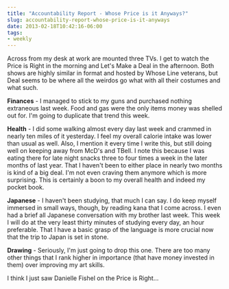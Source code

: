 ```yaml
---
title: "Accountability Report - Whose Price is it Anyways?"
slug: accountability-report-whose-price-is-it-anyways
date: 2013-02-18T10:42:16-06:00
tags:
- weekly
---
```

Across from my desk at work are mounted three TVs. I get to watch the Price is Right in the morning and Let's Make a Deal in the afternoon. Both shows are highly similar in format and hosted by Whose Line veterans, but Deal seems to be where all the weirdos go what with all their costumes and what such.

**Finances** - I managed to stick to my guns and purchased nothing extraneous last week. Food and gas were the only items money was shelled out for. I'm going to duplicate that trend this week.

**Health** - I did some walking almost every day last week and crammed in nearly ten miles of it yesterday. I feel my overall calorie intake was lower than usual as well. Also, I mention it every time I write this, but still doing well on keeping away from McD's and TBell. I note this because I was eating there for late night snacks three to four times a week in the later months of last year. That I haven't been to either place in nearly two months is kind of a big deal. I'm not even craving them anymore which is more surprising. This is certainly a boon to my overall health and indeed my pocket book.

**Japanese** - I haven't been studying, that much I can say. I do keep myself immersed in small ways, though, by reading kana that I come across. I even had a brief all Japanese conversation with my brother last week. This week I will do at the very least thirty minutes of studying every day, an hour preferable. That I have a basic grasp of the language is more crucial now that the trip to Japan is set in stone.

**Drawing** - Seriously, I'm just going to drop this one. There are too many other things that I rank higher in importance (that have money invested in them) over improving my art skills.

I think I just saw Danielle Fishel on the Price is Right...
